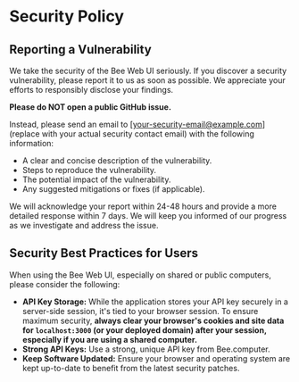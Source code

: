 # Security Policy

## Reporting a Vulnerability

We take the security of the Bee Web UI seriously. If you discover a security vulnerability, please report it to us as soon as possible. We appreciate your efforts to responsibly disclose your findings.

**Please do NOT open a public GitHub issue.**

Instead, please send an email to [your-security-email@example.com] (replace with your actual security contact email) with the following information:

*   A clear and concise description of the vulnerability.
*   Steps to reproduce the vulnerability.
*   The potential impact of the vulnerability.
*   Any suggested mitigations or fixes (if applicable).

We will acknowledge your report within 24-48 hours and provide a more detailed response within 7 days. We will keep you informed of our progress as we investigate and address the issue.

## Security Best Practices for Users

When using the Bee Web UI, especially on shared or public computers, please consider the following:

*   **API Key Storage:** While the application stores your API key securely in a server-side session, it's tied to your browser session. To ensure maximum security, **always clear your browser's cookies and site data for `localhost:3000` (or your deployed domain) after your session, especially if you are using a shared computer.**
*   **Strong API Keys:** Use a strong, unique API key from Bee.computer.
*   **Keep Software Updated:** Ensure your browser and operating system are kept up-to-date to benefit from the latest security patches.
